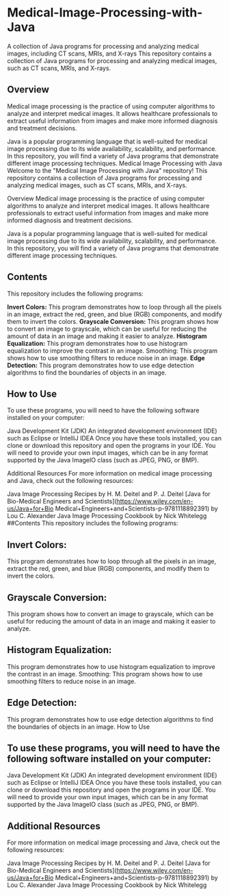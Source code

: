 # Medical-Image-Processing-with-Java
A collection of Java programs for processing and analyzing medical images, including CT scans, MRIs, and X-rays
This repository contains a collection of Java programs for processing and analyzing medical images, such as CT scans, MRIs, and X-rays.

## Overview
Medical image processing is the practice of using computer algorithms to analyze and interpret medical images. It allows healthcare professionals to extract useful information from images and make more informed diagnosis and treatment decisions.

Java is a popular programming language that is well-suited for medical image processing due to its wide availability, scalability, and performance. In this repository, you will find a variety of Java programs that demonstrate different image processing techniques.
Medical Image Processing with Java
Welcome to the "Medical Image Processing with Java" repository! This repository contains a collection of Java programs for processing and analyzing medical images, such as CT scans, MRIs, and X-rays.

Overview
Medical image processing is the practice of using computer algorithms to analyze and interpret medical images. It allows healthcare professionals to extract useful information from images and make more informed diagnosis and treatment decisions.

Java is a popular programming language that is well-suited for medical image processing due to its wide availability, scalability, and performance. In this repository, you will find a variety of Java programs that demonstrate different image processing techniques.

## Contents
This repository includes the following programs:

**Invert Colors:** This program demonstrates how to loop through all the pixels in an image, extract the red, green, and blue (RGB) components, and modify them to invert the colors.
**Grayscale Conversion:** This program shows how to convert an image to grayscale, which can be useful for reducing the amount of data in an image and making it easier to analyze.
**Histogram Equalization:** This program demonstrates how to use histogram equalization to improve the contrast in an image.
Smoothing: This program shows how to use smoothing filters to reduce noise in an image.
**Edge Detection:** This program demonstrates how to use edge detection algorithms to find the boundaries of objects in an image.
## How to Use
To use these programs, you will need to have the following software installed on your computer:

Java Development Kit (JDK)
An integrated development environment (IDE) such as Eclipse or IntelliJ IDEA
Once you have these tools installed, you can clone or download this repository and open the programs in your IDE. You will need to provide your own input images, which can be in any format supported by the Java ImageIO class (such as JPEG, PNG, or BMP).

Additional Resources
For more information on medical image processing and Java, check out the following resources:

Java Image Processing Recipes by H. M. Deitel and P. J. Deitel
[Java for Bio-Medical Engineers and Scientists](https://www.wiley.com/en-us/Java+for+Bio Medical+Engineers+and+Scientists-p-9781118892391) by Lou C. Alexander
Java Image Processing Cookbook by Nick Whitelegg 
##Contents
This repository includes the following programs:

## Invert Colors: 
This program demonstrates how to loop through all the pixels in an image, extract the red, green, and blue (RGB) components, and modify them to invert the colors.
## Grayscale Conversion: 
This program shows how to convert an image to grayscale, which can be useful for reducing the amount of data in an image and making it easier to analyze.
## Histogram Equalization: 
This program demonstrates how to use histogram equalization to improve the contrast in an image.
Smoothing: This program shows how to use smoothing filters to reduce noise in an image.
## Edge Detection: 
This program demonstrates how to use edge detection algorithms to find the boundaries of objects in an image.
How to Use
## To use these programs, you will need to have the following software installed on your computer:

Java Development Kit (JDK)
An integrated development environment (IDE) such as Eclipse or IntelliJ IDEA
Once you have these tools installed, you can clone or download this repository and open the programs in your IDE. You will need to provide your own input images, which can be in any format supported by the Java ImageIO class (such as JPEG, PNG, or BMP).

## Additional Resources
For more information on medical image processing and Java, check out the following resources:

Java Image Processing Recipes by H. M. Deitel and P. J. Deitel
[Java for Bio-Medical Engineers and Scientists](https://www.wiley.com/en-us/Java+for+Bio Medical+Engineers+and+Scientists-p-9781118892391) by Lou C. Alexander
Java Image Processing Cookbook by Nick Whitelegg
